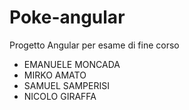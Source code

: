 # Poke-angular
Progetto Angular per esame di fine corso

- EMANUELE MONCADA
- MIRKO AMATO
- SAMUEL SAMPERISI
- NICOLO GIRAFFA